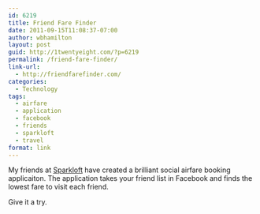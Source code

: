 ```yaml
---
id: 6219
title: Friend Fare Finder
date: 2011-09-15T11:08:37-07:00
author: wbhamilton
layout: post
guid: http://1twentyeight.com/?p=6219
permalink: /friend-fare-finder/
link-url:
  - http://friendfarefinder.com/
categories:
  - Technology
tags:
  - airfare
  - application
  - facebook
  - friends
  - sparkloft
  - travel
format: link
---
```

My friends at <a href="http://sparkloftmedia.com/" title="Sparkloft" target="">Sparkloft</a> have created a brilliant social airfare booking applicaiton. The application takes your friend list in Facebook and finds the lowest fare to visit each friend.

Give it a try.